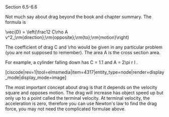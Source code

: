 <stop-note>
    <span slot="message">Section 6.5-6.6</span>
</stop-note>

Not much say about drag beyond the book and chapter summary. The formula is

 <lrn-math> \vec{D} = \left(\frac12 C\rho A v^2,\;\rm{direction}\;\rm{opposite}\;\rm{to};\rm{motion}\right) </lrn-math>
 
The coefficient of drag C and <lrn-math>\rho </lrn-math> would be given in any particular problem (you are not supposed to remember). The area A is the cross section area. 

For example, a cylinder falling down has C = 1.1 and <lrn-math>A = 2\pi r l </lrn-math>. 

[ciscode|rev=1|tool=elmsmedia|item=4317|entity_type=node|render=display_mode|display_mode=image]

The most important concept about drag is that it depends on the velocity square and opposes motion. The drag will increase has object speed up but only up to a point called the  terminal velocity. At terminal velocity, the acceleration is zero, therefore you can use Newton's law to find the drag force, you may not need the complicated formulae above.
